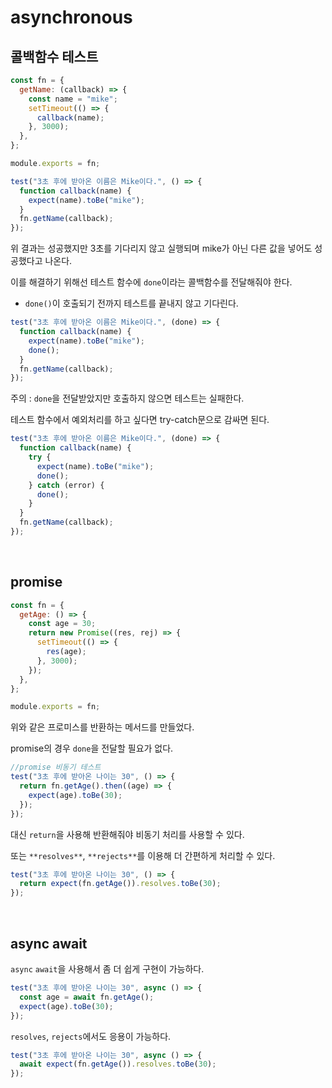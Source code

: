 # asynchronous

## 콜백함수 테스트

```jsx
const fn = {
  getName: (callback) => {
    const name = "mike";
    setTimeout(() => {
      callback(name);
    }, 3000);
  },
};

module.exports = fn;
```

```jsx
test("3초 후에 받아온 이름은 Mike이다.", () => {
  function callback(name) {
    expect(name).toBe("mike");
  }
  fn.getName(callback);
});
```

위 결과는 성공했지만 3초를 기다리지 않고 실행되며 mike가 아닌 다른 값을 넣어도 성공했다고 나온다.

이를 해결하기 위해선 테스트 함수에 `done`이라는 콜백함수를 전달해줘야 한다.

- `done()`이 호출되기 전까지 테스트를 끝내지 않고 기다린다.

```jsx
test("3초 후에 받아온 이름은 Mike이다.", (done) => {
  function callback(name) {
    expect(name).toBe("mike");
    done();
  }
  fn.getName(callback);
});
```

주의 : `done`을 전달받았지만 호출하지 않으면 테스트는 실패한다.

테스트 함수에서 예외처리를 하고 싶다면 try-catch문으로 감싸면 된다.

```jsx
test("3초 후에 받아온 이름은 Mike이다.", (done) => {
  function callback(name) {
    try {
      expect(name).toBe("mike");
      done();
    } catch (error) {
      done();
    }
  }
  fn.getName(callback);
});
```

</br>

## promise

```jsx
const fn = {
  getAge: () => {
    const age = 30;
    return new Promise((res, rej) => {
      setTimeout(() => {
        res(age);
      }, 3000);
    });
  },
};

module.exports = fn;
```

위와 같은 프로미스를 반환하는 메서드를 만들었다.

promise의 경우 `done`을 전달할 필요가 없다.

```jsx
//promise 비동기 테스트
test("3초 후에 받아온 나이는 30", () => {
  return fn.getAge().then((age) => {
    expect(age).toBe(30);
  });
});
```

대신 `return`을 사용해 반환해줘야 비동기 처리를 사용할 수 있다.

또는 `**resolves**`, `**rejects**`를 이용해 더 간편하게 처리할 수 있다.

```jsx
test("3초 후에 받아온 나이는 30", () => {
  return expect(fn.getAge()).resolves.toBe(30);
});
```

</br>

## async await

`async` `await`을 사용해서 좀 더 쉽게 구현이 가능하다.

```jsx
test("3초 후에 받아온 나이는 30", async () => {
  const age = await fn.getAge();
  expect(age).toBe(30);
});
```

`resolves`, `rejects`에서도 응용이 가능하다.

```jsx
test("3초 후에 받아온 나이는 30", async () => {
  await expect(fn.getAge()).resolves.toBe(30);
});
```
